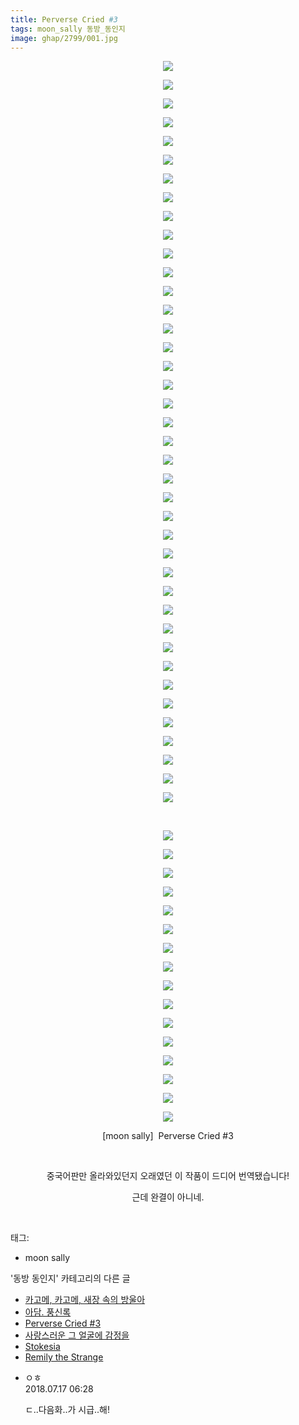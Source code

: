```yaml
---
title: Perverse Cried #3
tags: moon_sally 동방_동인지
image: ghap/2799/001.jpg
---
```

<div class="article">
<p style="text-align: center; clear: none; float: none;"><img src="{{ site.nasurl }}/ghap/2799/001.jpg"/></p>
<p style="text-align: center; clear: none; float: none;"><img src="{{ site.nasurl }}/ghap/2799/002.jpg"/></p>
<p style="text-align: center; clear: none; float: none;"><img src="{{ site.nasurl }}/ghap/2799/003.jpg"/></p>
<p style="text-align: center; clear: none; float: none;"><img src="{{ site.nasurl }}/ghap/2799/004.jpg"/></p>
<p style="text-align: center; clear: none; float: none;"><img src="{{ site.nasurl }}/ghap/2799/005.jpg"/></p>
<p style="text-align: center; clear: none; float: none;"><img src="{{ site.nasurl }}/ghap/2799/006.jpg"/></p>
<p style="text-align: center; clear: none; float: none;"><img src="{{ site.nasurl }}/ghap/2799/007.jpg"/></p>
<p style="text-align: center; clear: none; float: none;"><img src="{{ site.nasurl }}/ghap/2799/008.jpg"/></p>
<p style="text-align: center; clear: none; float: none;"><img src="{{ site.nasurl }}/ghap/2799/009.jpg"/></p>
<p style="text-align: center; clear: none; float: none;"><img src="{{ site.nasurl }}/ghap/2799/010.jpg"/></p>
<p style="text-align: center; clear: none; float: none;"><img src="{{ site.nasurl }}/ghap/2799/011.jpg"/></p>
<p style="text-align: center; clear: none; float: none;"><img src="{{ site.nasurl }}/ghap/2799/012.jpg"/></p>
<p style="text-align: center; clear: none; float: none;"><img src="{{ site.nasurl }}/ghap/2799/013.jpg"/></p>
<p style="text-align: center; clear: none; float: none;"><img src="{{ site.nasurl }}/ghap/2799/014.jpg"/></p>
<p style="text-align: center; clear: none; float: none;"><img src="{{ site.nasurl }}/ghap/2799/015.jpg"/></p>
<p style="text-align: center; clear: none; float: none;"><img src="{{ site.nasurl }}/ghap/2799/016.jpg"/></p>
<p style="text-align: center; clear: none; float: none;"><img src="{{ site.nasurl }}/ghap/2799/017.jpg"/></p>
<p style="text-align: center; clear: none; float: none;"><img src="{{ site.nasurl }}/ghap/2799/018.jpg"/></p>
<p style="text-align: center; clear: none; float: none;"><img src="{{ site.nasurl }}/ghap/2799/019.jpg"/></p>
<p style="text-align: center; clear: none; float: none;"><img src="{{ site.nasurl }}/ghap/2799/020.jpg"/></p>
<p style="text-align: center; clear: none; float: none;"><img src="{{ site.nasurl }}/ghap/2799/021.jpg"/></p>
<p style="text-align: center; clear: none; float: none;"><img src="{{ site.nasurl }}/ghap/2799/022.jpg"/></p>
<p style="text-align: center; clear: none; float: none;"><img src="{{ site.nasurl }}/ghap/2799/023.jpg"/></p>
<p style="text-align: center; clear: none; float: none;"><img src="{{ site.nasurl }}/ghap/2799/024.jpg"/></p>
<p style="text-align: center; clear: none; float: none;"><img src="{{ site.nasurl }}/ghap/2799/025.jpg"/></p>
<p style="text-align: center; clear: none; float: none;"><img src="{{ site.nasurl }}/ghap/2799/026.jpg"/></p>
<p style="text-align: center; clear: none; float: none;"><img src="{{ site.nasurl }}/ghap/2799/027.jpg"/></p>
<p style="text-align: center; clear: none; float: none;"><img src="{{ site.nasurl }}/ghap/2799/028.jpg"/></p>
<p style="text-align: center; clear: none; float: none;"><img src="{{ site.nasurl }}/ghap/2799/029.jpg"/></p>
<p style="text-align: center; clear: none; float: none;"><img src="{{ site.nasurl }}/ghap/2799/030.jpg"/></p>
<p style="text-align: center; clear: none; float: none;"><img src="{{ site.nasurl }}/ghap/2799/031.jpg"/></p>
<p style="text-align: center; clear: none; float: none;"><img src="{{ site.nasurl }}/ghap/2799/032.jpg"/></p>
<p style="text-align: center; clear: none; float: none;"><img src="{{ site.nasurl }}/ghap/2799/033.jpg"/></p>
<p style="text-align: center; clear: none; float: none;"><img src="{{ site.nasurl }}/ghap/2799/034.jpg"/></p>
<p style="text-align: center; clear: none; float: none;"><img src="{{ site.nasurl }}/ghap/2799/035.jpg"/></p>
<p style="text-align: center; clear: none; float: none;"><img src="{{ site.nasurl }}/ghap/2799/036.jpg"/></p>
<p style="text-align: center; clear: none; float: none;"><img src="{{ site.nasurl }}/ghap/2799/037.jpg"/></p>
<p style="text-align: center; clear: none; float: none;"><img src="{{ site.nasurl }}/ghap/2799/038.jpg"/></p>
<p style="text-align: center; clear: none; float: none;"><img src="{{ site.nasurl }}/ghap/2799/039.jpg"/></p>
<p style="text-align: center; clear: none; float: none;"><img src="{{ site.nasurl }}/ghap/2799/040.jpg"/></p>
<p style="text-align: center; clear: none; float: none;"><br/></p>
<p style="text-align: center; clear: none; float: none;"><img src="{{ site.nasurl }}/ghap/2799/041.jpg"/></p>
<p style="text-align: center; clear: none; float: none;"><img src="{{ site.nasurl }}/ghap/2799/042.jpg"/></p>
<p style="text-align: center; clear: none; float: none;"><img src="{{ site.nasurl }}/ghap/2799/043.jpg"/></p>
<p style="text-align: center; clear: none; float: none;"><img src="{{ site.nasurl }}/ghap/2799/044.jpg"/></p>
<p style="text-align: center; clear: none; float: none;"><img src="{{ site.nasurl }}/ghap/2799/045.jpg"/></p>
<p style="text-align: center; clear: none; float: none;"><img src="{{ site.nasurl }}/ghap/2799/046.jpg"/></p>
<p style="text-align: center; clear: none; float: none;"><img src="{{ site.nasurl }}/ghap/2799/047.jpg"/></p>
<p style="text-align: center; clear: none; float: none;"><img src="{{ site.nasurl }}/ghap/2799/048.jpg"/></p>
<p style="text-align: center; clear: none; float: none;"><img src="{{ site.nasurl }}/ghap/2799/049.jpg"/></p>
<p style="text-align: center; clear: none; float: none;"><img src="{{ site.nasurl }}/ghap/2799/050.jpg"/></p>
<p style="text-align: center; clear: none; float: none;"><img src="{{ site.nasurl }}/ghap/2799/051.jpg"/></p>
<p style="text-align: center; clear: none; float: none;"><img src="{{ site.nasurl }}/ghap/2799/052.jpg"/></p>
<p style="text-align: center; clear: none; float: none;"><img src="{{ site.nasurl }}/ghap/2799/053.jpg"/></p>
<p style="text-align: center; clear: none; float: none;"><img src="{{ site.nasurl }}/ghap/2799/054.jpg"/></p>
<p style="text-align: center; clear: none; float: none;"><img src="{{ site.nasurl }}/ghap/2799/055.jpg"/></p>
<p style="text-align: center; clear: none; float: none;"><img src="{{ site.nasurl }}/ghap/2799/056.jpg"/></p>
<p style="text-align: center; clear: none; float: none;">[moon sally]  Perverse Cried #3</p>
<p style="text-align: center; clear: none; float: none;"><br/></p>
<p style="text-align: center; clear: none; float: none;">중국어판만 올라와있던지 오래였던 이 작품이 드디어 번역됐습니다!</p>
<p style="text-align: center; clear: none; float: none;">근데 완결이 아니네.<br/></p>
<p><br/></p>
</div><div class="tagTrail">
<p>태그: </p>
<ul>
<li>moon sally</li>
</ul>
</div><div class="another">
<p>'동방 동인지' 카테고리의 다른 글</p>
<ul>
<li><a href="/2016-12-01-ghap_2801">카고메, 카고메, 새장 속의 방울아</a></li>
<li><a href="/2016-12-01-ghap_2800">아담. 풍신록</a></li>
<li><a href="/2016-11-29-ghap_2799">Perverse Cried #3</a></li>
<li><a href="/2016-11-29-ghap_2798">사랑스러운 그 얼굴에 감정을</a></li>
<li><a href="/2016-11-29-ghap_2797">Stokesia</a></li>
<li><a href="/2016-11-29-ghap_2796">Remily the Strange</a></li>
</ul>
</div><div class="cb_module cb_fluid">
<div class="cb_wrt cb_profile">
<div class="comment">
<ul>
<li class="cb_thumb_off" id="comment15288348">
<div class="cb_comment_area">
<div class="cb_info_area">
<div class="cb_section">
<span class="cb_nick_name">ㅇㅎ</span>
</div>
<div class="cb_section">
<span class="cb_date">2018.07.17 06:28 </span>
</div>
</div>
<div class="cb_dsc_comment">
<p class="cb_dsc">
											ㄷ..다음화..가 시급..해!
										</p>
</div>
</div></li>
</ul>
</div>
</div><!-- commentList close -->
</div>